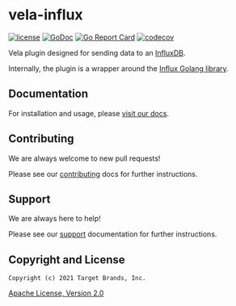 # vela-influx

[![license](https://img.shields.io/crates/l/gl.svg)](../LICENSE)
[![GoDoc](https://godoc.org/github.com/go-vela/vela-influx?status.svg)](https://godoc.org/github.com/go-vela/vela-influx)
[![Go Report Card](https://goreportcard.com/badge/go-vela/vela-influx)](https://goreportcard.com/report/go-vela/vela-influx)
[![codecov](https://codecov.io/gh/go-vela/vela-influx/branch/master/graph/badge.svg)](https://codecov.io/gh/go-vela/vela-influx)

Vela plugin designed for sending data to an [InfluxDB](https://www.influxdata.com/).

Internally, the plugin is a wrapper around the [Influx Golang library](https://github.com/influxdata/influxdb1-client).

## Documentation

For installation and usage, please [visit our docs](https://go-vela.github.io/docs).

## Contributing

We are always welcome to new pull requests!

Please see our [contributing](CONTRIBUTING.md) docs for further instructions.

## Support

We are always here to help!

Please see our [support](SUPPORT.md) documentation for further instructions.

## Copyright and License

```
Copyright (c) 2021 Target Brands, Inc.
```

[Apache License, Version 2.0](http://www.apache.org/licenses/LICENSE-2.0)
